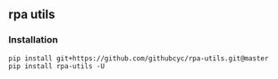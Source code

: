 ## rpa utils

### Installation
```shell script
pip install git+https://github.com/githubcyc/rpa-utils.git@master
pip install rpa-utils -U
```
